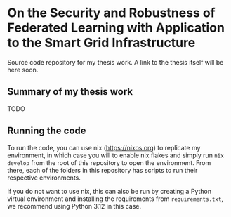 # On the Security and Robustness of Federated Learning with Application to the Smart Grid Infrastructure

Source code repository for my thesis work. A link to the thesis itself will be here soon.

## Summary of my thesis work

TODO

## Running the code

To run the code, you can use nix (https://nixos.org) to replicate my environment, in which case you will to enable nix flakes and simply run `nix develop` from the
root of this repository to open the environment. From there, each of the folders in this repository has scripts to run their respective environments.

If you do not want to use nix, this can also be run by creating a Python virtual environment and installing the requirements from `requirements.txt`,
we recommend using Python 3.12 in this case.
